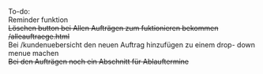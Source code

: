 To-do: \
Reminder funktion \
~~Löschen button bei Allen Aufträgen zum fuktionieren bekommen /alleauftraege.html~~ \
Bei /kundenuebersicht den neuen Auftrag hinzufügen zu einem drop- down menue machen \
~~Bei den Aufträgen noch ein Abschnitt für Ablauftermine~~
